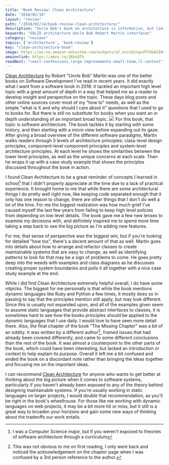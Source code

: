 ```yaml
---
title: "Book Review: Clean Architecture"
date: "2018/02/14"
layout: "review"
path: "/2018/02/14/book-review-clean-architecture/"
description: "Uncle Bob's book on architecture is informative, but limits its scope"
keywords: "SOLID architecture Uncle Bob Robert Martin interfaces"
category: "reviews"
topics: ['architecture', 'book-review']
key: "clean-architecture-book"
image: https://ws-na.amazon-adsystem.com/widgets/q?_encoding=UTF8&ASIN=0134494164&Format=_SL250_&ID=AsinImage&MarketPlace=US&ServiceVersion=20070822&WS=1&tag=benmccormicko-20&language=en_US
amazonlink: https://amzn.to/2RkxQTb
readNext: "react-confessions,large-improvements-small-team,ll-context"
---
```


[Clean Architecture](http://amzn.to/2mKoejo) by Robert "Uncle Bob" Martin was one of the better books on Software Development I've read in recent years.  It did exactly what I want from a software book in 2018: it tackled an important high level topic with a great amount of depth in a way that helped me as a reader to develop insight and perspective on the topic.  These days blog posts and other online sources cover most of my "how to" needs, as well as the simple "what is X and why should I care about it" questions that I used to go to books for.  But there is still no substitute for books when you want an in depth understanding of an important broad topic.
<a href="https://www.amazon.com/Clean-Architecture-Craftsmans-Software-Structure/dp/0134494164/ref=as_li_ss_il?ie=UTF8&qid=1516226851&sr=8-1&keywords=clean+architecture&linkCode=li2&tag=benmccormicko-20&linkId=c599845decc4e5ed1457acae2a375ad6" target="_blank">
  <img border="0" class="inline-img" src="//ws-na.amazon-adsystem.com/widgets/q?_encoding=UTF8&ASIN=0134494164&Format=_SL160_&ID=AsinImage&MarketPlace=US&ServiceVersion=20070822&WS=1&tag=benmccormicko-20" ></a><img  src="https://ir-na.amazon-adsystem.com/e/ir?t=benmccormicko-20&l=li2&o=1&a=0134494164" width="1" height="1" border="0" alt="" style="border:none !important; margin:0px !important;" />
For this book, that topic is software architecture.  The book tackles it by starting with some history, and then starting with a micro view before expanding out its gaze.  After giving a broad overview of the different software paradigms, Martin walks readers through 3 levels of architecture principles: class-level design principles, component-level component principles and system-level architecture principles.  At each level he shows the similarities between the lower level principles, as well as the unique concerns at each scale. Then he wraps it up with a case study example that shows the principles discussed throughout the book in action.


I found Clean Architecture to be a great reminder of concepts I learned in school[^1] that I didn't properly appreciate at the time due to a lack of practical experience.  It brought home to me that while there are some architectural things I do pretty well right now, like keeping code separated enough that it only has one reason to change, there are other things that I don't do well a lot of the time.  For me the biggest realization was how much grief I've caused myself the last few years from failing to keep high level policies from depending on low level details.  The book gave me a few new lenses to examine my decisions with, and definitely inspired me to spend more time taking a step back to see the big picture as I'm adding new features.

For me, that sense of perspective was the biggest win, but if you're looking for detailed "how tos", there's a decent amount of that as well.  Martin goes into details about how to arrange and refactor classes to create maintainable systems that are easy to change, as well as identifying patterns to look for that may be a sign of problems to come.  He goes pretty deep into the weeds with examples and class diagrams as he discusses creating proper system boundaries and pulls it all together with a nice case study example at the end.

While I did find Clean Architecture extremely helpful overall, I do have some nitpicks.  The biggest for me personally is that while the book mentions dynamic languages like Ruby and Python a few times, it mostly does so in passing to say that the principles mention still apply, but may look different.  Since this is usually not expanded upon, and all of the examples given seem to assume static languages that provide abstract interfaces to classes, it is sometimes hard to see how the books principles should be applied to the dynamic languages that I use daily.  I would love to have seen more detail there.  Also, the final chapter of the book "The Missing Chapter" was a bit of an oddity.  It was written by a different author[^2], framed issues that had already been covered differently, and came to some different conclusions than the rest of the book.  It was almost a counterpoint to the other parts of the book, which could have been interesting, but lacked an introduction or context to help explain its purpose.  Overall it left me a bit confused and ended the book on a discordant note rather than bringing the ideas together and focusing me on the important ideas.

I can recommend [Clean Architecture](http://amzn.to/2mKoejo) for anyone who wants to get better at thinking about the big picture when it comes to software systems, particularly if you haven't already been exposed to any of the theory behind designing maintainable systems.  If you're usually working in static languages on larger projects, I would double that recommendation, as you'll be right in the book's wheelhouse.  For those like me working with dynamic languages on web projects, it may be a bit more hit or miss, but it still is a great way to broaden your horizons and gain some new ways of thinking about the tradeoffs our work entails.



[^1]: I was a Computer Science major, but if you weren't exposed to theories of software architecture through a curriculum
[^2]: This was not obvious to me on first reading, I only went back and noticed the acknowledgement on the chapter page when I was confused by a 3rd person reference to the author.
